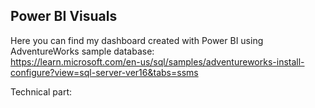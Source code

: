 ## Power BI Visuals

Here you can find my dashboard created with Power BI using AdventureWorks sample database:  
https://learn.microsoft.com/en-us/sql/samples/adventureworks-install-configure?view=sql-server-ver16&tabs=ssms

Technical part:  
